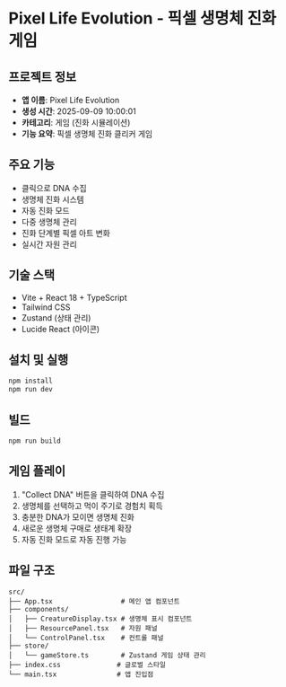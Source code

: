 # Pixel Life Evolution - 픽셀 생명체 진화 게임

## 프로젝트 정보
- **앱 이름**: Pixel Life Evolution
- **생성 시간**: 2025-09-09 10:00:01
- **카테고리**: 게임 (진화 시뮬레이션)
- **기능 요약**: 픽셀 생명체 진화 클리커 게임

## 주요 기능
- 클릭으로 DNA 수집
- 생명체 진화 시스템
- 자동 진화 모드
- 다중 생명체 관리
- 진화 단계별 픽셀 아트 변화
- 실시간 자원 관리

## 기술 스택
- Vite + React 18 + TypeScript
- Tailwind CSS
- Zustand (상태 관리)
- Lucide React (아이콘)

## 설치 및 실행
```bash
npm install
npm run dev
```

## 빌드
```bash
npm run build
```

## 게임 플레이
1. "Collect DNA" 버튼을 클릭하여 DNA 수집
2. 생명체를 선택하고 먹이 주기로 경험치 획득
3. 충분한 DNA가 모이면 생명체 진화
4. 새로운 생명체 구매로 생태계 확장
5. 자동 진화 모드로 자동 진행 가능

## 파일 구조
```
src/
├── App.tsx                 # 메인 앱 컴포넌트
├── components/
│   ├── CreatureDisplay.tsx # 생명체 표시 컴포넌트
│   ├── ResourcePanel.tsx   # 자원 패널
│   └── ControlPanel.tsx    # 컨트롤 패널
├── store/
│   └── gameStore.ts        # Zustand 게임 상태 관리
├── index.css              # 글로벌 스타일
└── main.tsx               # 앱 진입점
```